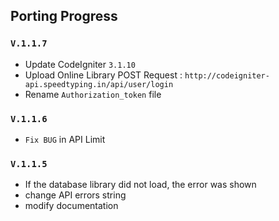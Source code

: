 
## Porting Progress

### `V.1.1.7`

* Update CodeIgniter `3.1.10`
* Upload Online Library POST Request : `http://codeigniter-api.speedtyping.in/api/user/login`
* Rename `Authorization_token` file

### `V.1.1.6`

* `Fix BUG` in API Limit

### `V.1.1.5`

* If the database library did not load, the error was shown
* change API errors string
* modify documentation